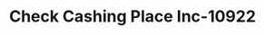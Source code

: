 ---
f_zip-code: 91932
f_state-code: CA
title: Check Cashing Place Inc-10922
f_phone: 619-235-2515
f_city-only: Imperial Beach
f_address: 814 Palm Ave Imperial Beach
f_location-unique-id: '10922'
slug: check-cashing-place-inc-10922
updated-on: '2024-05-30T13:46:58.046Z'
created-on: '2024-05-30T13:36:59.803Z'
published-on: '2024-05-30T13:54:32.469Z'
f_city-state: cms/city/imperial-beach-ca.md
f_company: cms/company/check-cashing-place-inc.md
f_state: cms/state/california.md
layout: '[payday-loan].html'
tags: payday-loan
---